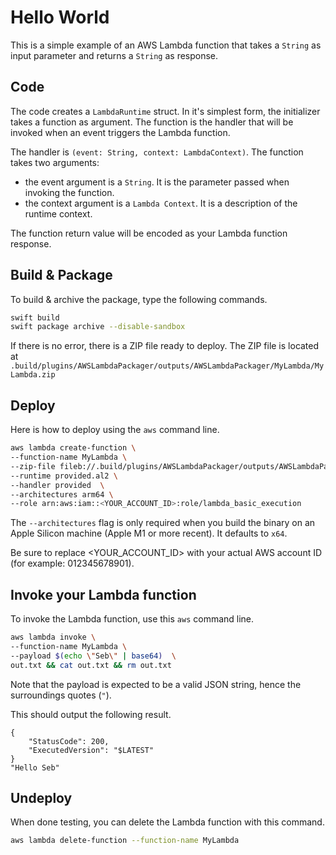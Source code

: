 # Hello World 

This is a simple example of an AWS Lambda function that takes a `String` as input parameter and returns a `String` as response.

## Code 

The code creates a `LambdaRuntime` struct. In it's simplest form, the initializer takes a function as argument. The function is the handler that will be invoked when an event triggers the Lambda function.

The handler is `(event: String, context: LambdaContext)`. The function takes two arguments:
- the event argument is a `String`. It is the parameter passed when invoking the function.
- the context argument is a `Lambda Context`. It is a description of the runtime context.

The function return value will be encoded as your Lambda function response.

## Build & Package 

To build & archive the package, type the following commands.

```bash
swift build
swift package archive --disable-sandbox
```

If there is no error, there is a ZIP file ready to deploy. 
The ZIP file is located at `.build/plugins/AWSLambdaPackager/outputs/AWSLambdaPackager/MyLambda/MyLambda.zip`

## Deploy

Here is how to deploy using the `aws` command line.

```bash
aws lambda create-function \
--function-name MyLambda \
--zip-file fileb://.build/plugins/AWSLambdaPackager/outputs/AWSLambdaPackager/MyLambda/MyLambda.zip \
--runtime provided.al2 \
--handler provided  \
--architectures arm64 \
--role arn:aws:iam::<YOUR_ACCOUNT_ID>:role/lambda_basic_execution
```

The `--architectures` flag is only required when you build the binary on an Apple Silicon machine (Apple M1 or more recent). It defaults to `x64`.

Be sure to replace <YOUR_ACCOUNT_ID> with your actual AWS account ID (for example: 012345678901).

## Invoke your Lambda function

To invoke the Lambda function, use this `aws` command line.

```bash
aws lambda invoke \
--function-name MyLambda \
--payload $(echo \"Seb\" | base64)  \
out.txt && cat out.txt && rm out.txt
```

Note that the payload is expected to be a valid JSON string, hence the surroundings quotes (`"`).

This should output the following result. 

```
{
    "StatusCode": 200,
    "ExecutedVersion": "$LATEST"
}
"Hello Seb"
```

## Undeploy

When done testing, you can delete the Lambda function with this command.

```bash
aws lambda delete-function --function-name MyLambda
```